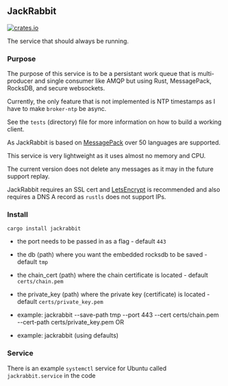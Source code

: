 ## JackRabbit

[![crates.io](https://meritbadge.herokuapp.com/jackrabbit)](https://crates.io/crates/jackrabbit)

The service that should always be running.

### Purpose

The purpose of this service is to be a persistant work queue that is multi-producer and single consumer like AMQP but using Rust, MessagePack, RocksDB, and secure websockets. 

Currently, the only feature that is not implemented is NTP timestamps as I have to make `broker-ntp` be async.

See the `tests` (directory) file for more information on how to build a working client. 

As JackRabbit is based on [MessagePack](https://msgpack.org/index.html) over 50 languages are supported.

This service is very lightweight as it uses almost no memory and CPU.

The current version does not delete any messages as it may in the future support replay.

JackRabbit requires an SSL cert and [LetsEncrypt](https://letsencrypt.org/) is recommended and also requires a DNS A record as `rustls` does not support IPs.

### Install

``` cargo install jackrabbit ```

- the port needs to be passed in as a flag - default `443`
- the db (path) where you want the embedded rocksdb to be saved - default `tmp`
- the chain_cert (path) where the chain certificate is located - default `certs/chain.pem`
- the private_key (path) where the private key (certificate) is located - default `certs/private_key.pem`

- example: jackrabbit --save-path tmp --port 443 --cert certs/chain.pem --cert-path certs/private_key.pem
OR
- example: jackrabbit (using defaults)

### Service

There is an example `systemctl` service for Ubuntu called `jackrabbit.service` in the code

